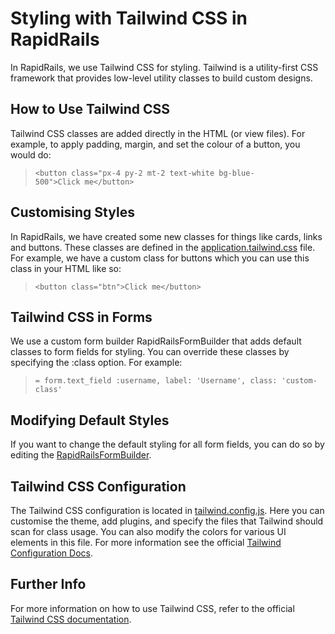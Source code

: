 # Styling with Tailwind CSS in RapidRails

In RapidRails, we use Tailwind CSS for styling. Tailwind is a utility-first CSS framework that provides low-level utility classes to build custom designs.  

## How to Use Tailwind CSS

Tailwind CSS classes are added directly in the HTML (or view files). For example, to apply padding, margin, and set the colour of a button, you would do:

>`<button class="px-4 py-2 mt-2 text-white bg-blue-500">Click me</button>`

## Customising Styles

In RapidRails, we have created some new classes for things like cards, links and buttons. These classes are defined in the [application.tailwind.css](https://github.com/danielpaul/RapidRails/blob/main/app/assets/stylesheets/application.tailwind.css) file. For example, we have a custom class for buttons which you can use this class in your HTML like so:

> `<button class="btn">Click me</button>`
  
## Tailwind CSS in Forms

We use a custom form builder RapidRailsFormBuilder that adds default classes to form fields for styling. You can override these classes by specifying the :class option. For example:

> `= form.text_field :username, label: 'Username', class: 'custom-class'`

## Modifying Default Styles

If you want to change the default styling for all form fields, you can do so by editing the [RapidRailsFormBuilder](https://github.com/danielpaul/RapidRails/blob/main/app/helpers/rapid_rails_form_builder.rb).
  
## Tailwind CSS Configuration

The Tailwind CSS configuration is located in [tailwind.config.js](https://github.com/danielpaul/RapidRails/blob/main/config/tailwind.config.js). Here you can customise the theme, add plugins, and specify the files that Tailwind should scan for class usage. You can also modify the colors for various UI elements in this file. For more information see the official [Tailwind Configuration Docs](https://tailwindcss.com/docs/configuration).

## Further Info
  
For more information on how to use Tailwind CSS, refer to the official [Tailwind CSS documentation](https://tailwindcss.com/docs/installation).